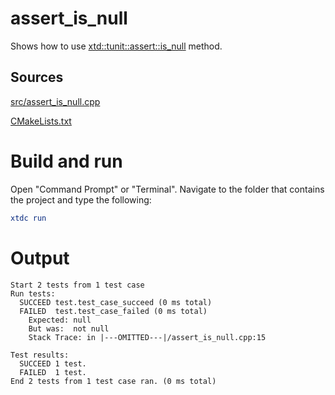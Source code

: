 # assert_is_null

Shows how to use [xtd::tunit::assert::is_null](https://codedocs.xyz/gammasoft71/xtd/classxtd_1_1tunit_1_1assert.html#ac34eb23647d051654350a249dd09264b) method.

## Sources

[src/assert_is_null.cpp](src/assert_is_null.cpp)

[CMakeLists.txt](CMakeLists.txt)

# Build and run

Open "Command Prompt" or "Terminal". Navigate to the folder that contains the project and type the following:

```cmake
xtdc run
```

# Output

```
Start 2 tests from 1 test case
Run tests:
  SUCCEED test.test_case_succeed (0 ms total)
  FAILED  test.test_case_failed (0 ms total)
    Expected: null
    But was:  not null
    Stack Trace: in |---OMITTED---|/assert_is_null.cpp:15

Test results:
  SUCCEED 1 test.
  FAILED  1 test.
End 2 tests from 1 test case ran. (0 ms total)
```
